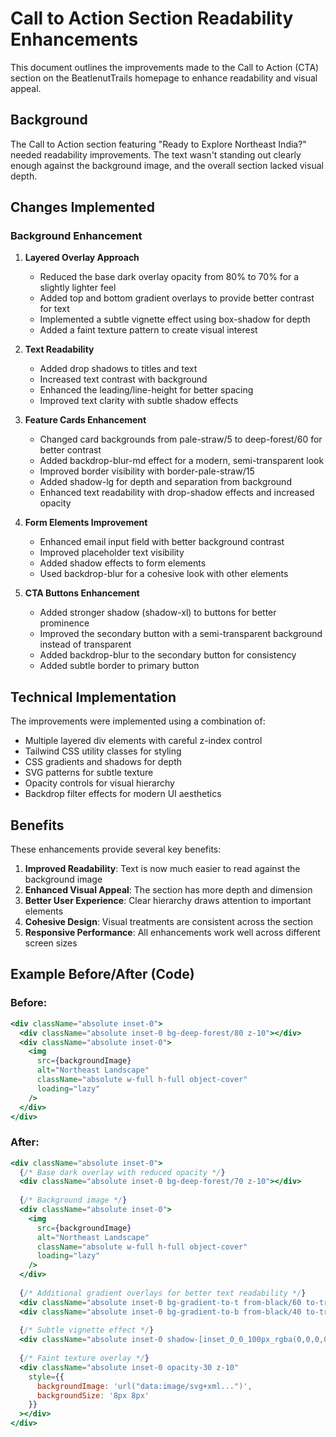 # Call to Action Section Readability Enhancements

This document outlines the improvements made to the Call to Action (CTA) section on the BeatlenutTrails homepage to enhance readability and visual appeal.

## Background

The Call to Action section featuring "Ready to Explore Northeast India?" needed readability improvements. The text wasn't standing out clearly enough against the background image, and the overall section lacked visual depth.

## Changes Implemented

### Background Enhancement

1. **Layered Overlay Approach**
   - Reduced the base dark overlay opacity from 80% to 70% for a slightly lighter feel
   - Added top and bottom gradient overlays to provide better contrast for text
   - Implemented a subtle vignette effect using box-shadow for depth
   - Added a faint texture pattern to create visual interest

2. **Text Readability**
   - Added drop shadows to titles and text
   - Increased text contrast with background
   - Enhanced the leading/line-height for better spacing
   - Improved text clarity with subtle shadow effects

3. **Feature Cards Enhancement**
   - Changed card backgrounds from pale-straw/5 to deep-forest/60 for better contrast
   - Added backdrop-blur-md effect for a modern, semi-transparent look
   - Improved border visibility with border-pale-straw/15
   - Added shadow-lg for depth and separation from background
   - Enhanced text readability with drop-shadow effects and increased opacity

4. **Form Elements Improvement**
   - Enhanced email input field with better background contrast
   - Improved placeholder text visibility
   - Added shadow effects to form elements
   - Used backdrop-blur for a cohesive look with other elements

5. **CTA Buttons Enhancement**
   - Added stronger shadow (shadow-xl) to buttons for better prominence
   - Improved the secondary button with a semi-transparent background instead of transparent
   - Added backdrop-blur to the secondary button for consistency
   - Added subtle border to primary button

## Technical Implementation

The improvements were implemented using a combination of:
- Multiple layered div elements with careful z-index control
- Tailwind CSS utility classes for styling
- CSS gradients and shadows for depth
- SVG patterns for subtle texture
- Opacity controls for visual hierarchy
- Backdrop filter effects for modern UI aesthetics

## Benefits

These enhancements provide several key benefits:
1. **Improved Readability**: Text is now much easier to read against the background image
2. **Enhanced Visual Appeal**: The section has more depth and dimension
3. **Better User Experience**: Clear hierarchy draws attention to important elements
4. **Cohesive Design**: Visual treatments are consistent across the section
5. **Responsive Performance**: All enhancements work well across different screen sizes

## Example Before/After (Code)

### Before:
```jsx
<div className="absolute inset-0">
  <div className="absolute inset-0 bg-deep-forest/80 z-10"></div>
  <div className="absolute inset-0">
    <img
      src={backgroundImage}
      alt="Northeast Landscape"
      className="absolute w-full h-full object-cover"
      loading="lazy"
    />
  </div>
</div>
```

### After:
```jsx
<div className="absolute inset-0">
  {/* Base dark overlay with reduced opacity */}
  <div className="absolute inset-0 bg-deep-forest/70 z-10"></div>
  
  {/* Background image */}
  <div className="absolute inset-0">
    <img
      src={backgroundImage}
      alt="Northeast Landscape"
      className="absolute w-full h-full object-cover"
      loading="lazy"
    />
  </div>
  
  {/* Additional gradient overlays for better text readability */}
  <div className="absolute inset-0 bg-gradient-to-t from-black/60 to-transparent z-10"></div>
  <div className="absolute inset-0 bg-gradient-to-b from-black/40 to-transparent z-10"></div>
  
  {/* Subtle vignette effect */}
  <div className="absolute inset-0 shadow-[inset_0_0_100px_rgba(0,0,0,0.7)] z-10"></div>
  
  {/* Faint texture overlay */}
  <div className="absolute inset-0 opacity-30 z-10" 
    style={{ 
      backgroundImage: 'url("data:image/svg+xml...")',
      backgroundSize: '8px 8px'
    }}
  ></div>
</div>
```